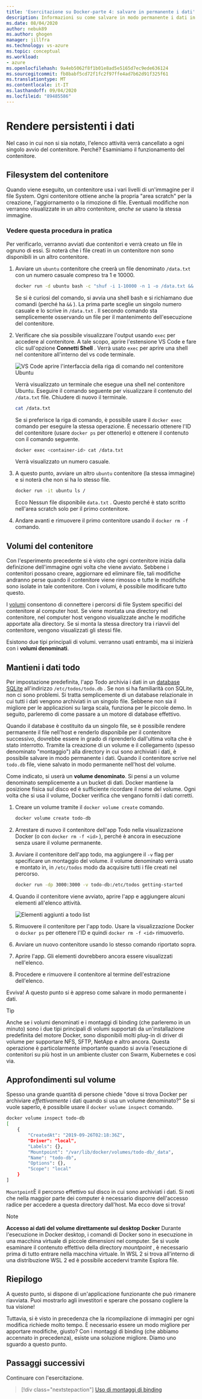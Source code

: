 ```yaml
---
title: 'Esercitazione su Docker-parte 4: salvare in permanente i dati'
description: Informazioni su come salvare in modo permanente i dati in un database e condividere le directory in un contenitore montando un volume.
ms.date: 08/04/2020
author: nebuk89
ms.author: ghogen
manager: jillfra
ms.technology: vs-azure
ms.topic: conceptual
ms.workload:
- azure
ms.openlocfilehash: 9a4eb5062f8f1b01e8ad5e5165d7ec9ede636124
ms.sourcegitcommit: fb8babf5cd72f1fc2f97ffe4ad7b62d91f325f61
ms.translationtype: MT
ms.contentlocale: it-IT
ms.lasthandoff: 09/04/2020
ms.locfileid: "89485586"
---
```

# <a name="persist-your-data"></a> Rendere persistenti i dati

Nel caso in cui non si sia notato, l'elenco attività verrà cancellato a ogni singolo avvio del contenitore. Perché? Esaminiamo il funzionamento del contenitore.

## <a name="the-containers-filesystem"></a>Filesystem del contenitore

Quando viene eseguito, un contenitore usa i vari livelli di un'immagine per il file System. Ogni contenitore ottiene anche la propria "area scratch" per la creazione, l'aggiornamento o la rimozione di file. Eventuali modifiche non verranno visualizzate in un altro contenitore, *anche se* usano la stessa immagine.

### <a name="see-this-in-practice"></a>Vedere questa procedura in pratica

Per verificarlo, verranno avviati due contenitori e verrà creato un file in ognuno di essi. Si noterà che i file creati in un contenitore non sono disponibili in un altro contenitore.

1. Avviare un `ubuntu` contenitore che creerà un file denominato `/data.txt` con un numero casuale compreso tra 1 e 10000.

    ```bash
    docker run -d ubuntu bash -c "shuf -i 1-10000 -n 1 -o /data.txt && tail -f /dev/null"
    ```

    Se si è curiosi del comando, si avvia una shell bash e si richiamano due comandi (perché ha `&&` ). La prima parte sceglie un singolo numero casuale e lo scrive in `/data.txt` . Il secondo comando sta semplicemente osservando un file per il mantenimento dell'esecuzione del contenitore.

1. Verificare che sia possibile visualizzare l'output usando `exec` per accedere al contenitore. A tale scopo, aprire l'estensione VS Code e fare clic sull'opzione **Connetti Shell** . Verrà usato `exec` per aprire una shell nel contenitore all'interno del vs code terminale.

    ![VS Code aprire l'interfaccia della riga di comando nel contenitore Ubuntu](media/attach_shell.png)

    Verrà visualizzato un terminale che esegue una shell nel contenitore Ubuntu. Eseguire il comando seguente per visualizzare il contenuto del `/data.txt` file. Chiudere di nuovo il terminale.

    ```bash
    cat /data.txt
    ```

    Se si preferisce la riga di comando, è possibile usare il `docker exec` comando per eseguire la stessa operazione. È necessario ottenere l'ID del contenitore (usare `docker ps` per ottenerlo) e ottenere il contenuto con il comando seguente.

    ```bash
    docker exec <container-id> cat /data.txt
    ```

    Verrà visualizzato un numero casuale.

1. A questo punto, avviare un altro `ubuntu` contenitore (la stessa immagine) e si noterà che non si ha lo stesso file.

    ```bash
    docker run -it ubuntu ls /
    ```

    Ecco Nessun file disponibile `data.txt` . Questo perché è stato scritto nell'area scratch solo per il primo contenitore.

1. Andare avanti e rimuovere il primo contenitore usando il `docker rm -f` comando.

## <a name="container-volumes"></a>Volumi del contenitore

Con l'esperimento precedente si è visto che ogni contenitore inizia dalla definizione dell'immagine ogni volta che viene avviato. Sebbene i contenitori possano creare, aggiornare ed eliminare file, tali modifiche andranno perse quando il contenitore viene rimosso e tutte le modifiche sono isolate in tale contenitore. Con i volumi, è possibile modificare tutto questo.

I [volumi](https://docs.docker.com/storage/volumes/) consentono di connettere i percorsi di file System specifici del contenitore al computer host. Se viene montata una directory nel contenitore, nel computer host vengono visualizzate anche le modifiche apportate alla directory. Se si monta la stessa directory tra i riavvii del contenitore, vengono visualizzati gli stessi file.

Esistono due tipi principali di volumi. verranno usati entrambi, ma si inizierà con i **volumi denominati**.

## <a name="persist-your-todo-data"></a>Mantieni i dati todo

Per impostazione predefinita, l'app Todo archivia i dati in un [database SQLite](https://www.sqlite.org/index.html) all'indirizzo `/etc/todos/todo.db` . Se non si ha familiarità con SQLite, non ci sono problemi. Si tratta semplicemente di un database relazionale in cui tutti i dati vengono archiviati in un singolo file. Sebbene non sia il migliore per le applicazioni su larga scala, funziona per le piccole demo. In seguito, parleremo di come passare a un motore di database effettivo.

Quando il database è costituito da un singolo file, se è possibile rendere permanente il file nell'host e renderlo disponibile per il contenitore successivo, dovrebbe essere in grado di riprenderlo dall'ultima volta che è stato interrotto. Tramite la creazione di un volume e il collegamento (spesso denominato "montaggio") alla directory in cui sono archiviati i dati, è possibile salvare in modo permanente i dati. Quando il contenitore scrive nel `todo.db` file, viene salvato in modo permanente nell'host del volume.

Come indicato, si userà un **volume denominato**. Si pensi a un volume denominato semplicemente a un bucket di dati. Docker mantiene la posizione fisica sul disco ed è sufficiente ricordare il nome del volume. Ogni volta che si usa il volume, Docker verifica che vengano forniti i dati corretti.

1. Creare un volume tramite il `docker volume create` comando.

    ```bash
    docker volume create todo-db
    ```

1. Arrestare di nuovo il contenitore dell'app Todo nella visualizzazione Docker (o con `docker rm -f <id>` ), perché è ancora in esecuzione senza usare il volume permanente.

1. Avviare il contenitore dell'app todo, ma aggiungere il `-v` flag per specificare un montaggio del volume. il volume denominato verrà usato e montato in, in `/etc/todos` modo da acquisire tutti i file creati nel percorso.

    ```bash
    docker run -dp 3000:3000 -v todo-db:/etc/todos getting-started
    ```

1. Quando il contenitore viene avviato, aprire l'app e aggiungere alcuni elementi all'elenco attività.

    ![Elementi aggiunti a todo list](media/items-added.png)

1. Rimuovere il contenitore per l'app todo. Usare la visualizzazione Docker o `docker ps` per ottenere l'ID e quindi `docker rm -f <id>` rimuoverlo.

1. Avviare un nuovo contenitore usando lo stesso comando riportato sopra.

1. Aprire l'app. Gli elementi dovrebbero ancora essere visualizzati nell'elenco.

1. Procedere e rimuovere il contenitore al termine dell'estrazione dell'elenco.

Evviva! A questo punto si è appreso come salvare in modo permanente i dati.

> [!TIP]
> Anche se i volumi denominati e i montaggi di binding (che parleremo in un minuto) sono i due tipi principali di volumi supportati da un'installazione predefinita del motore Docker, sono disponibili molti plug-in di driver di volume per supportare NFS, SFTP, NetApp e altro ancora. Questa operazione è particolarmente importante quando si avvia l'esecuzione di contenitori su più host in un ambiente cluster con Swarm, Kubernetes e così via.

## <a name="dive-into-your-volume"></a>Approfondimenti sul volume

Spesso una grande quantità di persone chiede "dove si trova Docker per archiviare *effettivamente* i dati quando si usa un volume denominato?" Se si vuole saperlo, è possibile usare il `docker volume inspect` comando.

```bash
docker volume inspect todo-db
[
    {
        "CreatedAt": "2019-09-26T02:18:36Z",
        "Driver": "local",
        "Labels": {},
        "Mountpoint": "/var/lib/docker/volumes/todo-db/_data",
        "Name": "todo-db",
        "Options": {},
        "Scope": "local"
    }
]
```

`Mountpoint`È il percorso effettivo sul disco in cui sono archiviati i dati. Si noti che nella maggior parte dei computer è necessario disporre dell'accesso radice per accedere a questa directory dall'host. Ma ecco dove si trova!

> [!NOTE]
> **Accesso ai dati del volume direttamente sul desktop Docker** Durante l'esecuzione in Docker desktop, i comandi di Docker sono in esecuzione in una macchina virtuale di piccole dimensioni nel computer. Se si vuole esaminare il contenuto effettivo della directory *mountpoint* , è necessario prima di tutto entrare nella macchina virtuale. In WSL 2 si trova all'interno di una distribuzione WSL 2 ed è possibile accedervi tramite Esplora file.

## <a name="recap"></a>Riepilogo

A questo punto, si dispone di un'applicazione funzionante che può rimanere riavviata. Puoi mostrarlo agli investitori e sperare che possano cogliere la tua visione!

Tuttavia, si è visto in precedenza che la ricompilazione di immagini per ogni modifica richiede molto tempo. È necessario essere un modo migliore per apportare modifiche, giusto? Con i montaggi di binding (che abbiamo accennato in precedenza), esiste una soluzione migliore. Diamo uno sguardo a questo punto.

## <a name="next-steps"></a>Passaggi successivi

Continuare con l'esercitazione.

> [!div class="nextstepaction"]
> [Uso di montaggi di binding](use-bind-mounts.md)
